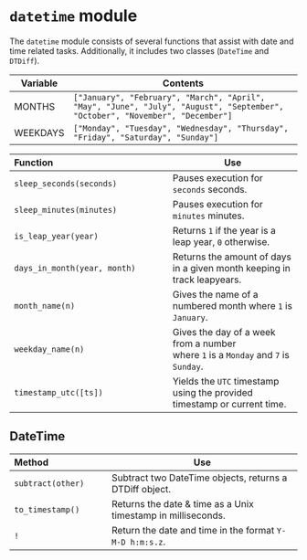 # `datetime` module

The `datetime` module consists of several functions that assist with date and
time related tasks.
Additionally, it includes two classes (`DateTime` and `DTDiff`).

<center>

Variable    | Contents
---         | ---
MONTHS      | `["January", "February", "March", "April", "May", "June", "July", "August", "September", "October", "November", "December"]`
WEEKDAYS    | `["Monday", "Tuesday", "Wednesday", "Thursday", "Friday", "Saturday", "Sunday"]`

Function                                             | Use
---                                                  | ---
`sleep_seconds(seconds)`                             | Pauses execution for `seconds` seconds.
`sleep_minutes(minutes)`                             | Pauses execution for `minutes` minutes.
`is_leap_year(year)`                                 | Returns `1` if the year is a leap year, `0` otherwise.
`days_in_month(year, month)`                         | Returns the amount of days in a given month keeping in track leapyears.
`month_name(n)`                                      | Gives the name of a numbered month where `1` is `January`.
`weekday_name(n)`                                    | Gives the day of a week from a number<br>where `1` is a `Monday` and `7` is `Sunday`.
`timestamp_utc([ts])`                                | Yields the `UTC` timestamp using the provided timestamp or current time.

</center>

## DateTime

<center>

Method                      | Use
---                         | ---
`subtract(other)`           | Subtract two DateTime objects, returns a DTDiff object.
`to_timestamp()`            | Returns the date & time as a Unix timestamp in milliseconds.
`!`                         | Return the date and time in the format `Y-M-D h:m:s.z`.

</center>
